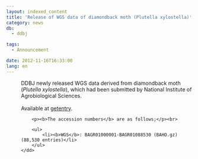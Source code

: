 ```yaml
---
layout: indexed_content
title: 'Release of WGS data of diamondback moth (Plutella xylostella)'
category: news
db:
  - ddbj

tags:
  - Announcement

date: 2012-11-16T16:33:00
lang: en
---
```


<html>

<dl>
    <dd>DDBJ newly released WGS data derived from diamondback moth (<em>Plutella xylostella</em>), which had been submitted by National Institute of Agrobiological Sciences. <br><br>Available at <a href="http://getentry.ddbj.nig.ac.jp/top-e.html" target="_blank">getentry</a>. <br>

        <p><b>The accession numbers</b> are as follows;</p><br>

        <ul>
            <li><b>WGS</b>: BAGR01000001-BAGR01088530 (BAHO.gz) (88,530 entries)</li>
        </ul>
    </dd>
</dl>
</html>

